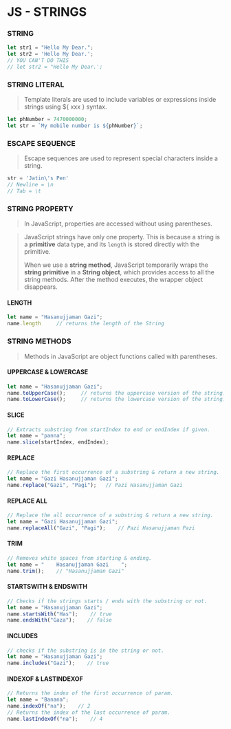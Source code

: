 # JS - STRINGS

### STRING

```javascript
let str1 = "Hello My Dear.";
let str2 = 'Hello My Dear.';
// YOU CAN'T DO THIS
// let str2 = "Hello My Dear.';
```

### STRING LITERAL

> Template literals are used to include variables or expressions inside strings using ${ xxx } syntax.

```javascript
let phNumber = 7470000000;
let str = `My mobile number is ${phNumber}`;
```

### ESCAPE SEQUENCE

> Escape sequences are used to represent special characters inside a string.

```javascript
str = 'Jatin\'s Pen'
// Newline = \n
// Tab = \t
```

### STRING PROPERTY

> In JavaScript, properties are accessed without using parentheses.

> JavaScript strings have only one property. This is because a string is a **primitive** data type, and its `length` is stored directly with the primitive.  
> 
> When we use a **string method**, JavaScript temporarily wraps the **string primitive** in a **String object**, which provides access to all the string methods. After the method executes, the wrapper object disappears.


#### LENGTH

```javascript
let name = "Hasanujjaman Gazi";
name.length     // returns the length of the String
```

### STRING METHODS

> Methods in JavaScript are object functions called with parentheses.

#### UPPERCASE & LOWERCASE

```javascript
let name = "Hasanujjaman Gazi";
name.toUpperCase();     // returns the uppercase version of the string.
name.toLowerCase();     // returns the lowercase version of the string.
```
#### SLICE

```javascript
// Extracts substring from startIndex to end or endIndex if given.
let name = "panna";
name.slice(startIndex, endIndex);
```

#### REPLACE

```javascript
// Replace the first occurrence of a substring & return a new string.
let name = "Gazi Hasanujjaman Gazi";
name.replace("Gazi", "Pagi");   // Pazi Hasanujjaman Gazi
```

#### REPLACE ALL

```javascript
// Replace the all occurrence of a substring & return a new string.
let name = "Gazi Hasanujjaman Gazi";
name.replaceAll("Gazi", "Pagi");    // Pazi Hasanujjaman Pazi
```

#### TRIM

```javascript
// Removes white spaces from starting & ending.
let name = "    Hasanujjaman Gazi    ";
name.trim();    // "Hasanujjaman Gazi"
```

#### STARTSWITH & ENDSWITH

```javascript
// Checks if the strings starts / ends with the substring or not.
let name = "Hasanujjaman Gazi";
name.startsWith("Has");    // true
name.endsWith("Gaza");    // false
```

#### INCLUDES

```javascript
// checks if the substring is in the string or not.
let name = "Hasanujjaman Gazi";
name.includes("Gazi");    // true
```

#### INDEXOF & LASTINDEXOF
```javascript
// Returns the index of the first occurrence of param.
let name = "Banana";
name.indexOf("na");    // 2
// Returns the index of the last occurrence of param.
name.lastIndexOf("na");    // 4
```
